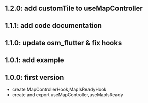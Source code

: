## 1.2.0: add customTile to useMapController
## 1.1.1: add code documentation
## 1.1.0: update osm_flutter & fix hooks
## 1.0.1: add example
## 1.0.0: first version
* create MapControllerHook,MapIsReadyHook
* create and export useMapController,useMapIsReady

